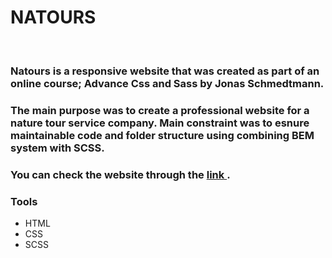 <h1> NATOURS </H1>
<br>
<h3>Natours is a responsive website that was created as part of an online course; Advance Css and Sass by Jonas Schmedtmann.</h3>
<h3>The main purpose was to create a professional website for a nature tour service company. Main constraint was to esnure maintainable code and folder structure using combining BEM system with SCSS.</h3>
<h3>You can check the website through the <a href="https://natours-hakan-asmaoglu.netlify.app/"> link </a>.
<br>
 <h3>Tools</h3>
  <ul>
    <li>HTML</li>
    <li>CSS</li>
    <li>SCSS</li>
  </ul>
  

